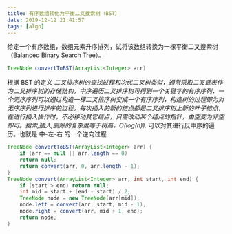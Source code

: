 ```yaml
---
title: 有序数组转化为平衡二叉搜索树（BST）
date: 2019-12-12 21:41:57
tags: [algo]
---
```

给定一个有序数组，数组元素升序排列，试将该数组转换为一棵平衡二叉搜索树（Balanced Binary Search Tree）。

```java
TreeNode convertToBST(ArrayList<Integer> arr) 
```

根据 BST 的定义 *二叉排序树的查找过程和次优二叉树类似，通常采取二叉链表作为二叉排序树的存储结构。中序遍历二叉排序树可得到一个关键字的有序序列，一个无序序列可以通过构造一棵二叉排序树变成一个有序序列，构造树的过程即为对无序序列进行排序的过程。每次插入的新的结点都是二叉排序树上新的叶子结点，在进行插入操作时，不必移动其它结点，只需改动某个结点的指针，由空变为非空即可。搜索,插入,删除的复杂度等于树高，O(log(n)).* 可以对其进行反中序的遍历。也就是 中-左-右 的一个逆向过程

```java
TreeNode convertToBST(ArrayList<Integer> arr) {
    if (arr == null || arr.length == 0)
    return null;
    return convert(arr, 0, arr.length - 1);
}
TreeNode convert(ArrayList<Integer> arr, int start, int end) {
    if (start > end) return null;
    int mid = start + (end - start) / 2;
    TreeNode node = new TreeNode(arr[mid]);
    node.left = convert(arr, start, mid - 1);
    node.right = convert(arr, mid + 1, end);
    return node;
}
```